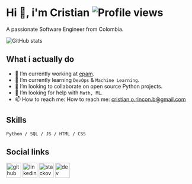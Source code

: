 # Hi 👋, i'm Cristian ![Profile views](https://komarev.com/ghpvc/?username=cristian-rincon)
A passionate Software Engineer from Colombia.

![GitHub stats](https://github-readme-stats.vercel.app/api?username=cristian-rincon&show_icons=true&count_private=true)

## What i actually do

- 🔭 I’m currently working at [epam]([https://www.epam.com/](https://github.com/epam)). 
- 🌱 I’m currently learning `DevOps` & `Machine Learning`.
- 👯 I’m looking to collaborate on open source Python projects. 
- 🤔 I’m looking for help with `Math, ML`. 
- 📫 How to reach me: How to reach me: cristian.o.rincon.b@gmail.com


## Skills

`Python / SQL / JS / HTML / CSS`

## Social links

[<img src='https://cdn.jsdelivr.net/npm/simple-icons@3.0.1/icons/github.svg' alt='github' height='40'>](https://github.com/cristian-rincon) [<img src='https://cdn.jsdelivr.net/npm/simple-icons@3.0.1/icons/linkedin.svg' alt='linkedin' height='40'>](https://www.linkedin.com/in/cristian-rincon/) [<img src='https://cdn.jsdelivr.net/npm/simple-icons@3.0.1/icons/stackoverflow.svg' alt='stackoverflow' height='40'>](https://stackoverflow.com/users/12010919) [<img src='https://cdn.jsdelivr.net/npm/simple-icons@3.0.1/icons/dev-dot-to.svg' alt='dev' height='40'>](https://dev.to/cristian-rincon) 
